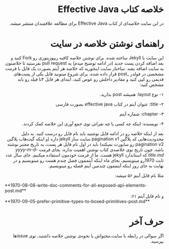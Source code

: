 <div dir="rtl">
  
# خلاصه کتاب Effective Java

در این سایت خلاصه‌ای از کتاب Effective Java برای مطالعه علاقمندان منتشر میشه.

# راهنمای نوشتن خلاصه در سایت

این سایت با Jekyll ساخته شده. برای نوشتن خلاصه کافیه ریپوزیتوری رو Fork کنید و بعد اضافه کردن پست جدید (در ادامه توضیح میدم) یه pull request بفرستید تا خلاصتون به سایت اضافه بشه.
ساختار سایت اینجوریه که خلاصه هر آیتم بصورت یک فایل با فرمت مشخصی در فولدر _post قرار داده شده. برای شروع میتونید فایل یکی از پست‌های قدیمی رو کپی کنید و مقادیر داخلش رو عوض کنید، ابتدای هر فایل ۴تا فیلد رو باید مشخص کنید:


۱- نوع layout: همیشه post بذارید.

۲- title: عنوان آیتم در کتاب effective java بصورت فارسی

۳- chapter: شماره آیتم

۴- نویسنده: اینکه چه کسی یا چه نفراتی توی جمع‌ آوری این خلاصه کمک کردند.


بعد از اینکه خلاصه رو در ادامه فایل نوشتید باید نام فایل رو درست کنید. به دلیل محدودیت‌هایی که پلاگین pagination v1 سایت ساز jekyll داره (و اینکه گیت‌هاب پلاگین pagination v2 رو ساپورت نمیکنه) باید در اول نام فایل هر پست، یه تاریخ معتبر نوشته باشه. چون تاریخ توی خلاصه‌ی کتاب نوشتن اهمیت نداره، بجای فرمت _yyyy-m-d-title.md_ که استاندارد jekyll هست، ما از فرمت خودمون استفاده میکنیم. جای سال عدد ثابت 1970رو مینویسیم، بجای ماه اینکه آیتممون فصل چندم هست رو مینویسیم و در نهایت به جای روز اینکه آیتممون چندمین آیتم فصله رو مینویسیم.

مثلا نام فایل آیتم ۵۶ میشه:
<div dir="ltr">
**1970-08-08-write-doc-comments-for-all-exposed-api-elements-post.md**
</div>
و نام فایل آیتم ۶۱:
<div dir="ltr">
**1970-09-05-prefer-primitive-types-to-boxed-primitives-post.md**
</div>


# حرف آخر

اگر سوالی در رابطه با سایت،محتواش یا نحوه‌ی نوشتن خلاصه داشتید، توی issueها بپرسید.
  
 </div>
